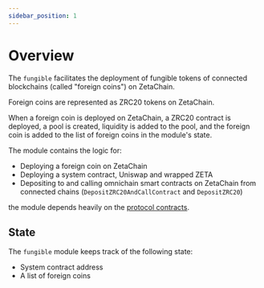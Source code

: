 ```yaml
---
sidebar_position: 1
---
```


# Overview

The `fungible` facilitates the deployment of fungible tokens of connected
blockchains (called "foreign coins") on ZetaChain.

Foreign coins are represented as ZRC20 tokens on ZetaChain.

When a foreign coin is deployed on ZetaChain, a ZRC20 contract is deployed, a
pool is created, liquidity is added to the pool, and the foreign coin is added
to the list of foreign coins in the module's state.

The module contains the logic for:

- Deploying a foreign coin on ZetaChain
- Deploying a system contract, Uniswap and wrapped ZETA
- Depositing to and calling omnichain smart contracts on ZetaChain from
  connected chains (`DepositZRC20AndCallContract` and `DepositZRC20`)

the module depends heavily on the
[protocol contracts](https://github.com/zeta-chain/protocol-contracts).

## State

The `fungible` module keeps track of the following state:

- System contract address
- A list of foreign coins
